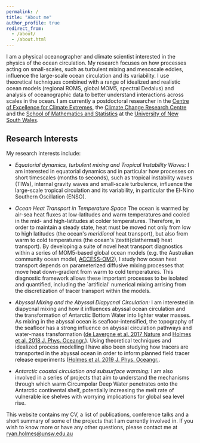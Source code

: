 ```yaml
---
permalink: /
title: "About me"
author_profile: true
redirect_from: 
  - /about/
  - /about.html
---
```


I am a physical oceanographer and climate scientist interested in the
physics of the ocean circulation. My research focuses on how processes
acting on small-scales, such as turbulent mixing and mesoscale eddies,
influence the large-scale ocean circulation and its variability. I use
theoretical techniques combined with a range of idealized and
realistic ocean models (regional ROMS, global MOM5, spectral Dedalus)
and analysis of oceanographic data to better understand interactions
across scales in the ocean. I am currently a postdoctoral researcher
in the [Centre of Excellence for Climate
Extremes](http://climateextremes.org.au/), the [Climate Change
Research Centre](http://www.ccrc.unsw.edu.au/) and the [School of
Mathematics and
Statistics](https://www.maths.unsw.edu.au/about/applied-mathematics)
at the [University of New South Wales](https://www.unsw.edu.au/).

## Research Interests

My research interests include:

* _Equatorial dynamics, turbulent mixing and Tropical Instability
Waves:_ I am interested in equatorial dynamics and in particular how
processes on short timescales (months to seconds), such as tropical
instability waves (TIWs), internal gravity waves and small-scale
turbulence, influence the large-scale tropical circulation and its
variability, in particular the El-Nino Southern Oscillation
(ENSO). 

* _Ocean Heat Transport in Temperature Space_ The ocean is warmed by
air-sea heat fluxes at low-latitudes and warm temperatures and cooled
in the mid- and high-latitudes at colder temperatures. Therefore, in
order to maintain a steady state, heat must be moved not only from low
to high latitudes (the ocean's *meridional* heat transport), but also
from warm to cold temperatures (the ocean's \textit{diathermal} heat
transport). By developing a suite of novel heat transport diagnostics
within a series of MOM5-based global ocean models (e.g. the Australian
community ocean model,
[ACCESS-OM2](http://cosima.org.au/index.php/models/access-om2/)), I
study how ocean heat transport depends on parameterized diffusive
mixing processes that move heat down-gradient from warm to cold
temperatures. This diagnostic framework allows these important
processes to be isolated and quantified, including the `artificial'
numerical mixing arrising from the discretization of tracer transport
within the models.

* _Abyssal Mixing and the Abyssal Diapycnal Circulation:_ I am
interested in diapycnal mixing and how it influences abyssal ocean
circulation and the transformation of Antarctic Bottom Water into
lighter water masses. As mixing in the abyssal ocean is
seafloor-intensified, the topography of the seafloor has a strong
influence on abyssal circulation pathways and water-mass
transformation ([de Lavergne et al. 2017
Nature](http://dx.doi.org/10.1038/nature24472) and [Holmes et al. 2018
J. Phys. Oceangr.](https://doi.org/10.1175/JPO-D-17-0141.1)). Using
theoretical techniques and idealized process modelling I have also
been studying how tracers are transported in the abyssal ocean in
order to inform planned field tracer release experiments ([Holmes et
al. 2019 J. Phys. Oceangr.](https://doi.org/10.1175/JPO-D-19-0006.1).

* _Antarctic coastal circulation and subsurface warming:_ I am also
involved in a series of projects that aim to understand the mechanisms
through which warm Circumpolar Deep Water penetrates onto the
Antarctic continental shelf, potentially increasing the melt rate of
vulnerable ice shelves with worrying implications for global sea level
rise.

This website contains my CV, a list of publications, conference talks
and a short summary of some of the projects that I am currently
involved in.  If you wish to know more or have any other questions,
please contact me at
[ryan.holmes@unsw.edu.au](mailto:ryan.holmes@unsw.edu.au)

